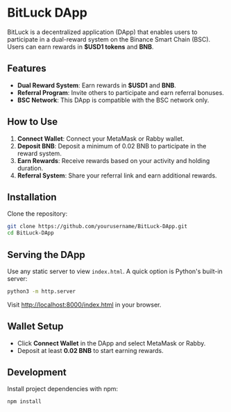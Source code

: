 # BitLuck DApp

BitLuck is a decentralized application (DApp) that enables users to participate in a dual-reward system on the Binance Smart Chain (BSC). Users can earn rewards in **$USD1 tokens** and **BNB**.

## Features
- **Dual Reward System**: Earn rewards in **$USD1** and **BNB**.
- **Referral Program**: Invite others to participate and earn referral bonuses.
- **BSC Network**: This DApp is compatible with the BSC network only.

## How to Use
1. **Connect Wallet**: Connect your MetaMask or Rabby wallet.
2. **Deposit BNB**: Deposit a minimum of 0.02 BNB to participate in the reward system.
3. **Earn Rewards**: Receive rewards based on your activity and holding duration.
4. **Referral System**: Share your referral link and earn additional rewards.

## Installation
Clone the repository:

```bash
git clone https://github.com/yourusername/BitLuck-DApp.git
cd BitLuck-DApp
```

## Serving the DApp
Use any static server to view `index.html`. A quick option is Python's built-in server:

```bash
python3 -m http.server
```

Visit [http://localhost:8000/index.html](http://localhost:8000/index.html) in your browser.

## Wallet Setup
- Click **Connect Wallet** in the DApp and select MetaMask or Rabby.
- Deposit at least **0.02 BNB** to start earning rewards.

## Development
Install project dependencies with npm:

```bash
npm install
```
